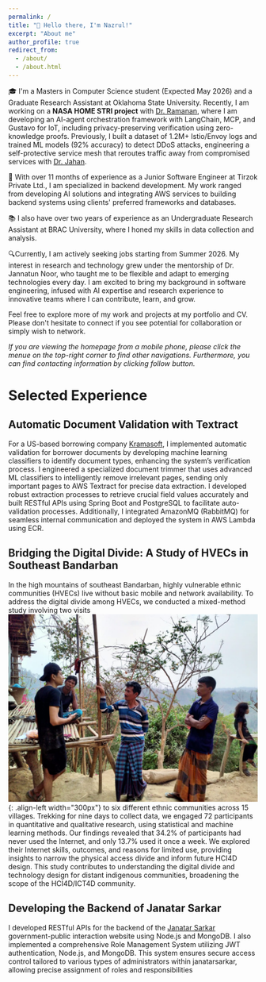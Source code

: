 ```yaml
---
permalink: /
title: "👋 Hello there, I'm Nazrul!"
excerpt: "About me"
author_profile: true
redirect_from:
  - /about/
  - /about.html
---
```




🎓 I'm a Masters in Computer Science student (Expected May 2026) and a Graduate Research Assistant at Oklahoma State University. Recently, I am working on a **NASA HOME STRI project** with [Dr. Ramanan](https://ceat.okstate.edu/iem/people/ramanan-faculty-profile.html), where I am developing an AI-agent orchestration framework with LangChain, MCP, and Gustavo for IoT, including privacy-preserving verification using zero-knowledge proofs. Previously, I built a dataset of 1.2M+ Istio/Envoy logs and trained ML models (92% accuracy) to detect DDoS attacks, engineering a self-protective service mesh that reroutes traffic away from compromised services with [Dr. Jahan]([https://experts.okstate.edu/sharmin.jahan).


💼 With over 11 months of experience as a Junior Software Engineer at Tirzok Private Ltd., I am specialized in backend development. My work ranged from developing AI solutions and integrating AWS services to building backend systems using clients' preferred frameworks and databases.


📚 I also have over two years of experience as an Undergraduate Research Assistant at BRAC University, where I honed my skills in data collection and analysis.

🔍Currently, I am actively seeking jobs starting from Summer 2026. My interest in research and technology grew under the mentorship of Dr. Jannatun Noor, who taught me to be flexible and adapt to emerging technologies every day. I am excited to bring my background in software engineering, infused with AI expertise and research experience to innovative teams where I can contribute, learn, and grow.

Feel free to explore more of my work and projects at my portfolio and CV. Please don't hesitate to connect if you see potential for collaboration or simply wish to network. 

*If you are viewing the homepage from a mobile phone, please click the menue on the top-right corner to find other navigations. Furthermore, you can find contacting information by clicking follow button.*

# Selected Experience

## Automatic Document Validation with Textract

For a US-based borrowing company [Kramasoft](https://kramasoft.com/landing), I implemented automatic validation for borrower documents by developing machine learning classifiers to identify document types, enhancing the system’s verification process. I engineered a specialized document trimmer that uses advanced ML classifiers to intelligently remove irrelevant pages, sending only important pages to AWS Textract for precise data extraction. I developed robust extraction processes to retrieve crucial field values accurately and built RESTful APIs using Spring Boot and PostgreSQL to facilitate auto-validation processes. Additionally, I integrated AmazonMQ (RabbitMQ) for seamless internal communication and deployed the system in AWS Lambda using ECR. 

## Bridging the Digital Divide: A Study of HVECs in Southeast Bandarban
In the high mountains of southeast Bandarban, highly vulnerable ethnic communities (HVECs) live without basic mobile and network availability. To address the digital divide among HVECs, we conducted a mixed-method study involving two visits ![Illustration of combining vision and language modalities](images/o.jpg){: .align-left width="300px"} to six different ethnic communities across 15 villages. Trekking for nine days to collect data, we engaged 72 participants in quantitative and qualitative research, using statistical and machine learning methods. Our findings revealed that 34.2% of participants had never used the Internet, and only 13.7% used it once a week. We explored their Internet skills, outcomes, and reasons for limited use, providing insights to narrow the physical access divide and inform future HCI4D design. This study contributes to understanding the digital divide and technology design for distant indigenous communities, broadening the scope of the HCI4D/ICT4D community.

## Developing the Backend of Janatar Sarkar

I developed RESTful APIs for the backend of the [Janatar Sarkar](https://janatarsarkar.gov.bd/) government-public interaction website using Node.js and MongoDB. I also implemented a comprehensive Role Management System utilizing JWT authentication, Node.js, and MongoDB. This system ensures secure access control tailored to various types of administrators within janatarsarkar, allowing precise assignment of roles and responsibilities
